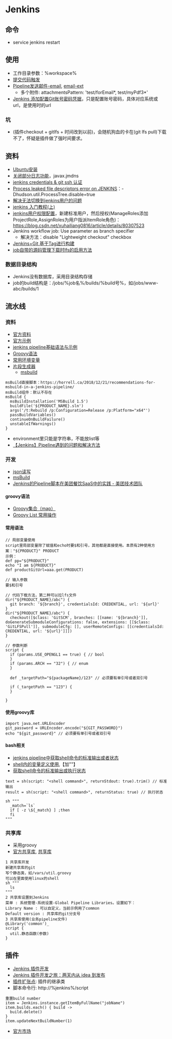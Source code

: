# Jenkins
## 命令
* service jenkins restart

## 使用
* 工作目录参数：%workspace%
* [提交代码触发](https://medium.com/@xfstart07/devops-gitlab-%E6%8F%90%E4%BA%A4%E4%BB%A3%E7%A0%81%E8%A7%A6%E5%8F%91-jenkins-%E9%83%A8%E7%BD%B2-43601d7baf34)
* [Pipeline发送邮件-email](https://blog.csdn.net/u011541946/article/details/84034272), [email-ext](http://ikeptwalking.com/using-email-ext-plugin-in-jenkins-pipeline/)
  * 多个附件: attachmentsPattern: 'test/forEmail*, test/myPdf3*'
* [Jenkins 添加配置Git账号密码凭据](https://blog.csdn.net/qq_40943363/article/details/104220944)，只是配置账号密码，具体对应系统或url，是使用时的url

### 坑
* (插件checkout + gitlfs + 时间改到以前)，会随机狗血的卡在(git lfs pull)下载不了，怀疑是插件做了强时间要求。

## 资料
* [Ubuntu安装](http://blog.csdn.net/fenglailea/article/details/25919367)
* [关闭部分日志功能](http://blog.csdn.net/qq_33588470/article/details/54647496)，javax.jmdns
* [jenkins credentials & git ssh 认证](http://blog.csdn.net/gw569453350game/article/details/51911179)
* [Process leaked file descriptors error on JENKINS](http://stackoverflow.com/questions/17024441/process-leaked-file-descriptors-error-on-jenkins)：-Dhudson.util.ProcessTree.disable=true
* [解决无法切换到jenkins用户的问题](http://blog.csdn.net/csfreebird/article/details/27968019)
* [jenkins 入门教程(上)](http://www.cnblogs.com/yjmyzz/p/jenkins-tutorial-part-1.html)
* [jenkins用户权限配置](https://www.jianshu.com/p/fca6c3ecde5d)，新建标准用户，然后授权(ManageRoles添加ProjectRole,AssignRoles为用户指派ItemRole角色)：https://blog.csdn.net/xuhailiang0816/article/details/80307523
* Jenkins workflow job: Use parameter as branch specifier
  * 解决方法：disable "Lightweight checkout" checkbox
* [Jenkins+Git 基于Tag进行构建](https://www.jianshu.com/p/b0989979066a)
* [job自带的源码管理下载时lfs的启用方法](https://medium.com/@priya_talreja/git-lfs-setup-in-jenkins-ee80879007e3)

### 数据目录结构
* Jenkins没有数据库，采用目录结构存储
* job的build结构是：/jobs/%job名%/builds/%build号%，如/jobs/www-abc/builds/1

## 流水线
### 资料
* [官方资料](https://www.jenkins.io/zh/doc/book/pipeline/)
* [官方示例](https://www.jenkins.io/doc/pipeline/examples/)
* [jenkins pipeline基础语法与示例](https://www.jianshu.com/p/f1167e8850cd)
* [Groovy语法](https://www.w3cschool.cn/groovy/)
* [常用环境变量](https://blog.csdn.net/qq_41030861/article/details/105171222)
* [片段生成器](http://%domain%/job/%jobName%/pipeline-syntax/)
  * [msbuild](https://jenkinsci.github.io/job-dsl-plugin/#method/javaposse.jobdsl.dsl.helpers.step.StepContext.msBuild)
```
msBuild直接脚本：https://horrell.ca/2018/12/21/recommendations-for-msbuild-in-a-jenkins-pipeline/
msBuild组件：默认不存在
msBuild {
  msBuildInstallation('MSBuild 1.5')
  buildFile('${PRODUCT_NAME}.sln')
  args('/t:Rebuild /p:Configuration=Release /p:Platform="x64"')
  passBuildVariables()
  continueOnBuildFailure()
  unstableIfWarnings()
}
```
* environment里只能是字符串，不能放list等
* [【Jenkins】Pipeline遇到的问题和解决方法](https://blog.csdn.net/DynastyRumble/article/details/105678447)

### 开发
* [json读写](https://blog.csdn.net/u011541946/article/details/83833289)
* [msBuild](https://jenkinsci.github.io/job-dsl-plugin/#method/javaposse.jobdsl.dsl.helpers.step.StepContext.msBuild)
* [Jenkins的Pipeline脚本在美团餐饮SaaS中的实践 - 美团技术团队](https://tech.meituan.com/2018/08/02/erp-cd-jenkins-pipeline.html)

#### groovy语法
* [Groovy集合（map）](https://blog.csdn.net/dora_310/article/details/52877750)
* [Groovy List 常用操作](https://blog.csdn.net/coderinchina/article/details/92081323)

#### 常用语法
```
// 局部变量使用
script里局部变量除了赋值和echo时要$和引号，其他都是直接使用。本质有2种使用方案："${PRODUCT}" PRODUCT
示例：
def pp="${PRODUCT}"
echo "I am ${PRODUCT}"
def productGitUrl=aaa.get(PRODUCT)

// 输入参数
要$和引号

// 代码下载方法，第二种可以拉lfs文件
dir("${PRODUCT_NAME}/abc") {
  git branch: '${branch}', credentialsId: CREDENTIAL, url: '${url}'
}
dir("${PRODUCT_NAME}/abc") {
  checkout([$class: 'GitSCM', branches: [[name: '${branch}']], doGenerateSubmoduleConfigurations: false, extensions: [[$class: 'GitLFSPull']], submoduleCfg: [], userRemoteConfigs: [[credentialsId: CREDENTIAL, url: '${url}']]])
}

// 参数判断
script {
  if (params.USE_OPENGL1 == true) { // bool
  }
  if (params.ARCH == "32") { // enum
  }

  def _targetPath="${packageName}/123" // 必须要有单引号或者双引号

  if (_targetPath == "123") {
  }

}
```

#### 使用groovy库
```
import java.net.URLEncoder
git_password = URLEncoder.encode("${GIT_PASSWORD}")
echo "${git_password}" // 必须要有单引号或者双引号
```
#### bash相关
* [jenkins pipeline中获取shell命令的标准输出或者状态](https://blog.csdn.net/liurizhou/article/details/86670092)
* [shell内的变量定义使用](https://stackoverflow.com/questions/34013854/jenkins-workflow-environment-variables-causing-a-failure/44296015),【加"\"】
* [获取shell命令的标准输出或执行状态](https://www.cnblogs.com/chenyishi/p/10943352.html)
```
text = sh(script: "<shell command>", returnStdout: true).trim() // 标准输出
result = sh(script: "<shell command>", returnStatus: true) // 执行状态

sh """
  _match=`ls`
  if [ -z \${_match} ] ;then
  fi
"""
```

### 共享库
* 采用groovy
* [官方共享库](https://www.jenkins.io/zh/doc/book/pipeline/shared-libraries/), [共享库](https://www.qikqiak.com/post/jenkins-shared-library-demo/)

```
1 共享库开发
新建共享库的git
写个静态类，如/vars/util.groovy
可以在里面使用linux的shell
sh """
  ls
"""
2 共享库设置到Jenkins
菜单 : 系统管理-系统设置-Global Pipeline Libraries。设置如下：
Library Name : 可以自定义，当前示例用了common
Default version : 共享库的git分支号
3 共享库使用(业务pipeline文件)
@Library('common')_
script {
  util.静态函数(参数)
}
```

## 插件
* [Jenkins 插件开发](https://www.chenshaowen.com/blog/how-to-develop-the-plugin-of-jenkins.html)
* [Jenkins 插件开发之旅：两天内从 idea 到发布](https://cloud.tencent.com/developer/article/1426418)
* [插件扩张点](https://www.jenkins.io/doc/developer/extensions/): 插件的继承类
* 脚本命令行: http://%jenkins%/script
```
重置build number
item = Jenkins.instance.getItemByFullName("jobName")
item.builds.each() { build ->
  build.delete()
}
item.updateNextBuildNumber(1)
```
* [官方市场](https://plugins.jenkins.io/)
